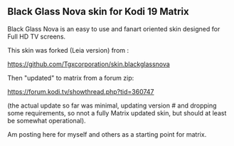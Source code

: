 ## Black Glass Nova skin for Kodi 19 Matrix
Black Glass Nova is an easy to use and fanart oriented skin designed for Full HD TV screens.

This skin was forked (Leia version) from :

https://github.com/Tgxcorporation/skin.blackglassnova

Then "updated" to matrix from a forum zip:

https://forum.kodi.tv/showthread.php?tid=360747

(the actual update so far was minimal, updating version # and dropping some requirements, so nnot a fully Matrix updated skin, but should at least be somewhat operational).

Am posting here for myself and others as a starting point for matrix.


